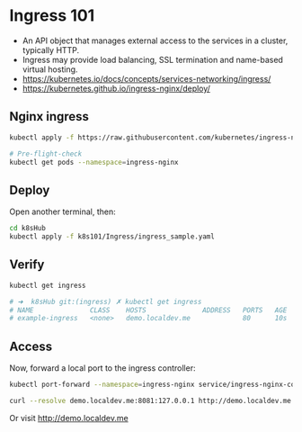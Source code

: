 # Ingress 101

- An API object that manages external access to the services in a cluster, typically HTTP.
- Ingress may provide load balancing, SSL termination and name-based virtual hosting.
- https://kubernetes.io/docs/concepts/services-networking/ingress/
- https://kubernetes.github.io/ingress-nginx/deploy/

## Nginx ingress

```bash
kubectl apply -f https://raw.githubusercontent.com/kubernetes/ingress-nginx/controller-v1.10.0/deploy/static/provider/cloud/deploy.yaml

# Pre-flight-check
kubectl get pods --namespace=ingress-nginx

```

## Deploy

Open another terminal, then:

```bash
cd k8sHub
kubectl apply -f k8s101/Ingress/ingress_sample.yaml
```

## Verify

```bash
kubectl get ingress

# ➜  k8sHub git:(ingress) ✗ kubectl get ingress
# NAME              CLASS    HOSTS              ADDRESS   PORTS   AGE
# example-ingress   <none>   demo.localdev.me             80      10s
```

## Access

Now, forward a local port to the ingress controller:

```bash
kubectl port-forward --namespace=ingress-nginx service/ingress-nginx-controller 8081:80

curl --resolve demo.localdev.me:8081:127.0.0.1 http://demo.localdev.me:8081
```

Or visit http://demo.localdev.me
